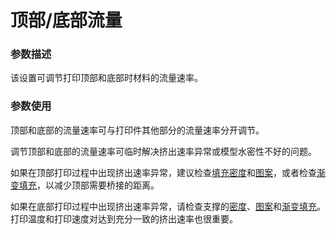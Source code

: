 顶部/底部流量
====
### **参数描述**
该设置可调节打印顶部和底部时材料的流量速率。 

### **参数使用**
顶部和底部的流量速率可与打印件其他部分的流量速率分开调节。

调节顶部和底部的流量速率可临时解决挤出速率异常或模型水密性不好的问题。

如果在顶部打印过程中出现挤出速率异常，建议检查[填充密度](../infill/infill_sparse_density.md)和[图案](../infill/infill_pattern.md)，或者检查[渐变填充](../infill/gradual_infill_steps.md)，以减少顶部需要桥接的距离。

如果在底部打印过程中出现挤出速率异常，请检查支撑的[密度](../support/support_infill_rate.md)、[图案](../support/support_pattern.md)和[渐变填充](../support_adv/gradual_support_infill_steps.md)。打印温度和打印速度对达到充分一致的挤出速率也很重要。

